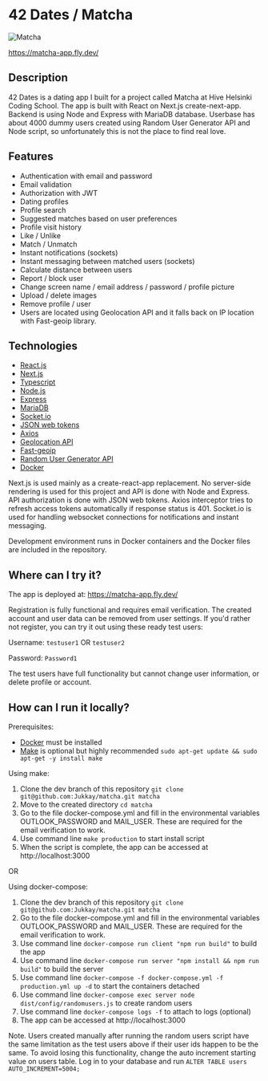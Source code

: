 # 42 Dates / Matcha
![Matcha](https://img.shields.io/github/languages/top/Jukkay/matcha)

https://matcha-app.fly.dev/

## Description

42 Dates is a dating app I built for a project called Matcha at
Hive Helsinki Coding School. The app is built with React
on Next.js create-next-app. Backend is using Node and
Express with MariaDB database. Userbase has about 4000
dummy users created using Random User Generator API and
Node script, so unfortunately this is not the place to
find real love.

## Features

* Authentication with email and password
* Email validation
* Authorization with JWT
* Dating profiles
* Profile search
* Suggested matches based on user preferences
* Profile visit history
* Like / Unlike
* Match / Unmatch
* Instant notifications (sockets)
* Instant messaging between matched users (sockets)
* Calculate distance between users
* Report / block user
* Change screen name / email address / password / profile picture
* Upload / delete images
* Remove profile / user
* Users are located using Geolocation API and it falls back on IP location with
Fast-geoip library. 

## Technologies
				
* [React.js](https://reactjs.org/)
* [Next.js](https://nextjs.org/)
* [Typescript](https://www.typescriptlang.org/)
* [Node.js](https://nodejs.org)
* [Express](https://expressjs.com/)
* [MariaDB](https://mariadb.com/)
* [Socket.io](https://socket.io)
* [JSON web tokens](https://jwt.io/)
* [Axios](https://axios-http.com/)
* [Geolocation API](https://developer.mozilla.org/en-US/docs/Web/API/Geolocation_API)
* [Fast-geoip](https://github.com/onramper/fast-geoip)
* [Random User Generator API](https://randomuser.me/documentation)
* [Docker](https://docker.com)
			
Next.js is used mainly as a create-react-app
replacement. No server-side rendering is used for this
project and API is done with Node and Express. API
authorization is done with JSON web tokens. Axios
interceptor tries to refresh access tokens automatically
if response status is 401. Socket.io is used for
handling websocket connections for notifications and
instant messaging.
				
Development environment runs in Docker containers and the Docker files are included in the repository.

## Where can I try it?

The app is deployed at:
https://matcha-app.fly.dev/

Registration is fully functional and requires email verification. The created account and user data can be removed from user settings. If you'd rather not register, you can try it out using these ready test users:

Username: ```testuser1``` OR ```testuser2```

Password: ```Password1```

The test users have full functionality but cannot change user information, or delete profile or account.

## How can I run it locally?

Prerequisites:
* [Docker](https://docker.com) must be installed
* [Make](https://www.gnu.org/software/make/) is optional but highly recommended `sudo apt-get update && sudo apt-get -y install make`

Using make:

1. Clone the dev branch of this repository `git clone git@github.com:Jukkay/matcha.git matcha`
2. Move to the created directory `cd matcha`
3. Go to the file docker-compose.yml and fill in the environmental variables OUTLOOK_PASSWORD and MAIL_USER. These are required for the email verification to work. 
4. Use command line `make production` to start install script
5. When the script is complete, the app can be accessed at http://localhost:3000

OR 

Using docker-compose:

1. Clone the dev branch of this repository `git clone git@github.com:Jukkay/matcha.git matcha`
2. Go to the file docker-compose.yml and fill in the environmental variables OUTLOOK_PASSWORD and MAIL_USER. These are required for the email verification to work. 
3. Use command line `docker-compose run client "npm run build"` to build the app
4. Use command line `docker-compose run server "npm install && npm run build"` to build the server
7. Use command line `docker-compose -f docker-compose.yml -f production.yml up -d` to start the containers detached
8. Use command line `docker-compose exec server node dist/config/randomusers.js` to create random users
9. Use command line `docker-compose logs -f` to attach to logs (optional)
10. The app can be accessed at http://localhost:3000

Note. Users created manually after running the random users script have the same limitation as the test users above if their user ids happen to be the same. To avoid losing this functionality, change the auto increment starting value on users table. Log in to your database and run ```ALTER TABLE users AUTO_INCREMENT=5004;```
